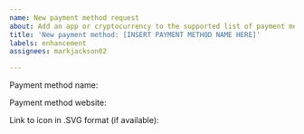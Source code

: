 ```yaml
---
name: New payment method request
about: Add an app or cryptocurrency to the supported list of payment methods
title: 'New payment method: [INSERT PAYMENT METHOD NAME HERE]'
labels: enhancement
assignees: markjackson02

---
```


Payment method name: 

Payment method website: 

Link to icon in .SVG format (if available): 
